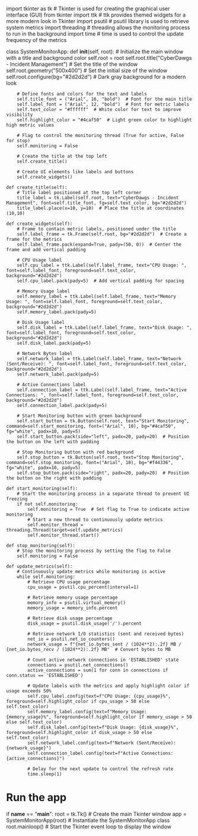 import tkinter as tk  # Tkinter is used for creating the graphical user interface (GUI)
from tkinter import ttk  # ttk provides themed widgets for a more modern look in Tkinter
import psutil  # psutil library is used to retrieve system metrics
import threading  # threading allows the monitoring process to run in the background
import time  # time is used to control the update frequency of the metrics

class SystemMonitorApp:
    def __init__(self, root):
        # Initialize the main window with a title and background color
        self.root = root
        self.root.title("CyberDawgs - Incident Management")  # Set the title of the window
        self.root.geometry("500x400")  # Set the initial size of the window
        self.root.configure(bg="#2d2d2d")  # Dark gray background for a modern look

        # Define fonts and colors for the text and labels
        self.title_font = ("Arial", 16, "bold")  # Font for the main title
        self.label_font = ("Arial", 12, "bold")  # Font for metric labels
        self.text_color = "#ffffff"  # White color for text to improve visibility
        self.highlight_color = "#4caf50"  # Light green color to highlight high metric values

        # Flag to control the monitoring thread (True for active, False for stop)
        self.monitoring = False

        # Create the title at the top left
        self.create_title()
        
        # Create UI elements like labels and buttons
        self.create_widgets()
    
    def create_title(self):
        # Title label positioned at the top left corner
        title_label = tk.Label(self.root, text="CyberDawgs - Incident Management", font=self.title_font, fg=self.text_color, bg="#2d2d2d")
        title_label.place(x=10, y=10)  # Place the title at coordinates (10,10)

    def create_widgets(self):
        # Frame to contain metric labels, positioned under the title
        self.label_frame = tk.Frame(self.root, bg="#2d2d2d")  # Create a frame for the metrics
        self.label_frame.pack(expand=True, pady=(50, 0))  # Center the frame and add vertical padding

        # CPU Usage label
        self.cpu_label = ttk.Label(self.label_frame, text="CPU Usage: ", font=self.label_font, foreground=self.text_color, background="#2d2d2d")
        self.cpu_label.pack(pady=5)  # Add vertical padding for spacing
        
        # Memory Usage label
        self.memory_label = ttk.Label(self.label_frame, text="Memory Usage: ", font=self.label_font, foreground=self.text_color, background="#2d2d2d")
        self.memory_label.pack(pady=5)
        
        # Disk Usage label
        self.disk_label = ttk.Label(self.label_frame, text="Disk Usage: ", font=self.label_font, foreground=self.text_color, background="#2d2d2d")
        self.disk_label.pack(pady=5)
        
        # Network Bytes label
        self.network_label = ttk.Label(self.label_frame, text="Network (Sent/Receive): ", font=self.label_font, foreground=self.text_color, background="#2d2d2d")
        self.network_label.pack(pady=5)
        
        # Active Connections label
        self.connection_label = ttk.Label(self.label_frame, text="Active Connections: ", font=self.label_font, foreground=self.text_color, background="#2d2d2d")
        self.connection_label.pack(pady=5)

        # Start Monitoring button with green background
        self.start_button = tk.Button(self.root, text="Start Monitoring", command=self.start_monitoring, font=("Arial", 10), bg="#4caf50", fg="white", padx=10, pady=5)
        self.start_button.pack(side="left", padx=20, pady=20)  # Position the button on the left with padding
        
        # Stop Monitoring button with red background
        self.stop_button = tk.Button(self.root, text="Stop Monitoring", command=self.stop_monitoring, font=("Arial", 10), bg="#f44336", fg="white", padx=10, pady=5)
        self.stop_button.pack(side="right", padx=20, pady=20)  # Position the button on the right with padding
    
    def start_monitoring(self):
        # Start the monitoring process in a separate thread to prevent UI freezing
        if not self.monitoring:
            self.monitoring = True  # Set flag to True to indicate active monitoring
            # Start a new thread to continuously update metrics
            self.monitor_thread = threading.Thread(target=self.update_metrics)
            self.monitor_thread.start()
    
    def stop_monitoring(self):
        # Stop the monitoring process by setting the flag to False
        self.monitoring = False
    
    def update_metrics(self):
        # Continuously update metrics while monitoring is active
        while self.monitoring:
            # Retrieve CPU usage percentage
            cpu_usage = psutil.cpu_percent(interval=1)
            
            # Retrieve memory usage percentage
            memory_info = psutil.virtual_memory()
            memory_usage = memory_info.percent
            
            # Retrieve disk usage percentage
            disk_usage = psutil.disk_usage('/').percent
            
            # Retrieve network I/O statistics (sent and received bytes)
            net_io = psutil.net_io_counters()
            network_usage = f"{net_io.bytes_sent / (1024**2):.2f} MB / {net_io.bytes_recv / (1024**2):.2f} MB"  # Convert bytes to MB
            
            # Count active network connections in 'ESTABLISHED' state
            connections = psutil.net_connections()
            active_connections = sum(1 for conn in connections if conn.status == 'ESTABLISHED')

            # Update labels with the metrics and apply highlight color if usage exceeds 50%
            self.cpu_label.config(text=f"CPU Usage: {cpu_usage}%", foreground=self.highlight_color if cpu_usage > 50 else self.text_color)
            self.memory_label.config(text=f"Memory Usage: {memory_usage}%", foreground=self.highlight_color if memory_usage > 50 else self.text_color)
            self.disk_label.config(text=f"Disk Usage: {disk_usage}%", foreground=self.highlight_color if disk_usage > 50 else self.text_color)
            self.network_label.config(text=f"Network (Sent/Receive): {network_usage}")
            self.connection_label.config(text=f"Active Connections: {active_connections}")
            
            # Delay for the next update to control the refresh rate
            time.sleep(1)

# Run the app
if __name__ == "__main__":
    root = tk.Tk()  # Create the main Tkinter window
    app = SystemMonitorApp(root)  # Instantiate the SystemMonitorApp class
    root.mainloop()  # Start the Tkinter event loop to display the window
